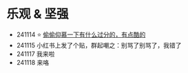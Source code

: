 # 乐观 & 坚强
- 241114 ⭐️  [偷偷仰慕一下有什么过分的，有点酷的](https://muyuuuu.github.io/)
- 241115 小红书上发了个贴，群起嘲之：别骂了别骂了，我错了
- 241117 我来啦
- 241118 来咯
